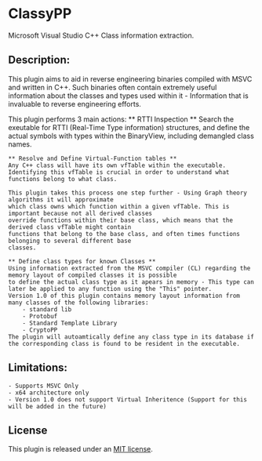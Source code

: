 # ClassyPP

Microsoft Visual Studio C++ Class information extraction.

## Description:

This plugin aims to aid in reverse engineering binaries compiled with MSVC and written in C++. 
Such binaries often contain extremely useful information about the classes and types used within it - Information that is invaluable 
to reverse engineering efforts.

This plugin performs 3 main actions:
	** RTTI Inspection **
	Search the exeutable for RTTI (Real-Time Type information) structures, and define the actual symbols 
	with types within the BinaryView, including demangled class names.
	
	** Resolve and Define Virtual-Function tables **
	Any C++ class will have its own vfTable within the executable.
	Identifying this vfTable is crucial in order to understand what functions belong to what class.
	
	This plugin takes this process one step further - Using Graph theory algorithms it will approximate 
	which class owns which function within a given vfTable. This is important because not all derived classes
	override functions within their base class, which means that the derived class vfTable might contain 
	functions that belong to the base class, and often times functions belonging to several different base 
	classes.
	
	** Define class types for known Classes **
	Using information extracted from the MSVC compiler (CL) regarding the memory layout of compiled classes it is possible
	to define the actual class type as it apears in memory - This type can later be applied to any function using the "This" pointer.
	Version 1.0 of this plugin contains memory layout information from many classes of the following libraries:
		- standard lib
		- Protobuf
		- Standard Template Library
		- CryptoPP
	The plugin will autoamtically define any class type in its database if the corresponding class is found to be resident in the executable.
	
	
## Limitations:
	- Supports MSVC Only
	- x64 architecture only
	- Version 1.0 does not support Virtual Inheritence (Support for this will be added in the future)

## License

This plugin is released under an [MIT license](./license).